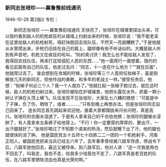 ### 新同志张培珍——冀鲁豫前线通讯

1946-10-28
第2版()
专栏：

　　新同志张培珍
    ——冀鲁豫前线通讯
    天快亮了，张培珍在城壕里探出头来，可以隐约看到敌人的机枪疯狂的从城墙上扫射出来的时候，张培珍说：“我不能老呆在这里给敌人的机枪射死，得赶快跑回去找队伍，不然天一亮就糟糕了。”于是他就从水里爬出来，步枪仍旧挂在自己的肩上，腿却像有些不听话似的。大概是敌人听到有声音吧，机枪又在疯狂的吼叫，“妈的真讨厌！我怎么也不能给敌人发现了，我得回去找队伍，再来打这班侵犯人民的东西……”他一面爬行一面想着，隐约的看见前面有自己的队伍，他走过去问：“同志，十一连在什么地方？”“就在后面”，他就爬过去了。
    谁会想到在攻城的时候，张培珍等三个人竟担任抬梯子，虽是刚解放几天的新同志，但他作战的勇敢，和多年的老战士一样。”接受任务后，他想：“抬梯子何必三个人？我一个人就办了。”他就扛起一张梯子跑过去，就在这时候，敌人的机枪扫射过来，张培珍被陷在护城壕里，他把头露在水外，抓着一颗小树让子弹在头顶上横飞。队伍发现不见张培珍，大家乱七八糟的猜想：“可能是中了子弹，负了伤，牺牲了，或者…………”只有到晚上再想办法。但是张培珍同志自己回来了。
    连长同志首先跳起来欢迎他，接着大家都围拢来问长问短，真是高兴。张培珍的衣服水湿透了，于是有人拿来自己的干衣给他换；张培珍的腿被水浸肿了，有人竟拿来五条裤子给他穿上。“不行！你一定要穿的厚厚的，要出汗，一出汗腿就好了。”张培珍喝过了不知那个递来的热汤，然后就睡下出了汗，他的腿也就很快的消了肿。
    他是国民党五十五师七十四旅二二一团的一个机枪射手，河南正阳人，被国民党抓来当兵已经五六年了，去年春季曾经被八路军俘虏，停战令下后，八路军放他回去，最近又被俘来。到八路军后，他对人讲：“这一次我是再也不回去了，叫我走，我也不走，给我多少钱我也不走了，八路军真是老百姓的队伍，在八路军里牺牲流血也真是光荣的啊。”
